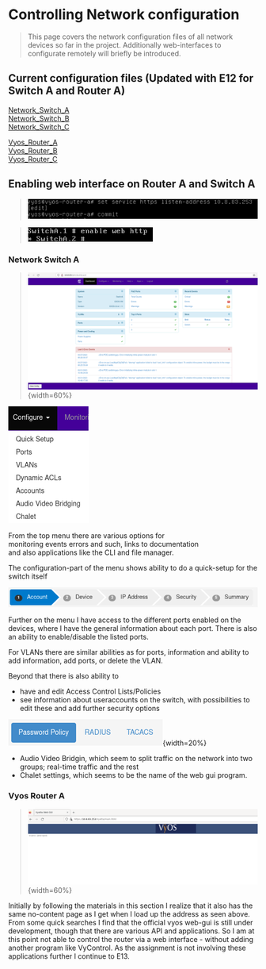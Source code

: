 # Controlling Network configuration


>This page covers the network configuration files of all network devices so far in the project. Additionally web-interfaces to configurate remotely will briefly be introduced. 


## Current configuration files (Updated with E12 for Switch A and Router A)

[Network_Switch_A](/documentation/E12/Config_files/E12-SwitchAu.cfg)\
[Network_Switch_B](/documentation/E12/Config_files/E12-SwitchB.cfg)\
[Network_Switch_C](/documentation/E12/Config_files/E12-SwitchC.cfg)

[Vyos_Router_A](/documentation/E12/Config_files/E12-RouterAu.cfg) \
[Vyos_Router_B](/documentation/E12/Config_files/E12-RouterB.cfg) \
[Vyos_Router_C](/documentation/E12/Config_files/E12-RouterC.cfg) 

## Enabling web interface on Router A and Switch A

>![](/documentation/E12/enablehttpsroutera.png)

>![](/documentation/E12/enablehttpsswitcha.png)


### Network Switch A 

>![](/documentation/E12/SwitchAWebinterface.png){width=60%}

![](/documentation/E12/SwitchConfigurationMenu.png) 
 
 From the top menu there are various options for \
 monitoring events errors and such, links to documentation \
 and also applications like the CLI and file manager. 

The configuration-part of the menu shows ability to do a quick-setup for the switch itself

![](/documentation/E12/Switchquicksetup.png)

Further on the menu I have access to the different ports enabled on the devices, where I have the general information about each port. There is also an ability to enable/disable the listed ports. 

For VLANs there are similar abilities as for ports, information and ability to add information, add ports, or delete the VLAN. 

Beyond that there is also ability to
- have and edit Access Control Lists/Policies
- see information about useraccounts on the switch, with possibilities to edit these and add further security options

![](/documentation/E12/securityoptions.png){width=20%}

- Audio Video Bridgin, which seem to split traffic on the network into two groups; real-time traffic and the rest
- Chalet settings, which seems to be the name of the web gui program. 


### Vyos Router A

>![](/documentation/E12/vyosgui.png){width=60%}

Initially by following the materials in this section I realize that it also has the same no-content page as I get when I load up the address as seen above. From some quick searches I find that the official vyos web-gui is still under development, though that there are
various API and applications. So I am at this point not able to control the router via a web interface - without adding another program like VyControl. As the assignment is not involving these applications further I continue to E13. 